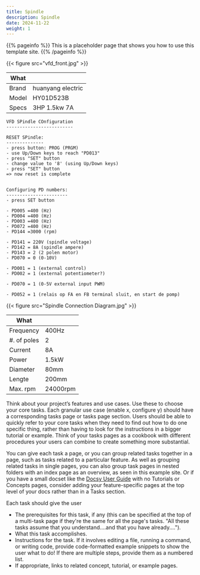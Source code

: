 ```yaml
---
title: Spindle
description: Spindle
date: 2024-11-22
weight: 1
---
```


{{% pageinfo %}}
This is a placeholder page that shows you how to use this template site.
{{% /pageinfo %}}

{{< figure src="vfd_front.jpg" >}}

| What  |                   |
| ----- | ----------------- |
| Brand | huanyang electric |
| Model | HY01D523B         |
| Specs | 3HP 1.5kw 7A      |

```
VFD SPindle COnfiguration
-------------------------

RESET SPindle:
--------------
- press button: PROG (PRGM)
- use Up/Down keys to reach "PD013"
- press "SET" button
- change value to '8' (using Up/Down keys)
- press "SET" button
=> now reset is complete


Configuring PD numbers:
-----------------------
- press SET button

- PD005 =400 (Hz)
- PD004 =400 (Hz)
- PD003 =400 (Hz)
- PD072 =400 (Hz)
- PD144 =3000 (rpm)

- PD141 = 220V (spindle voltage)
- PD142 = 8A (spindle ampere)
- PD143 = 2 (2 polen motor)
- PD070 = 0 (0-10V)

- PD001 = 1 (external control)
- PD002 = 1 (external potentiometer?)

- PD070 = 1 (0-5V external input PWM)

- PD052 = 1 (relais op FA en FB terminal sluit, en start de pomp)
```

{{< figure src="Spindle Connection Diagram.jpg" >}}

| What        |          |
| ----------- | -------- |
| Frequency   | 400Hz    |
| #. of poles | 2        |
| Current     | 8A       |
| Power       | 1.5kW    |
| Diameter    | 80mm     |
| Lengte      | 200mm    |
| Max. rpm    | 24000rpm |

Think about your project’s features and use cases. Use these to choose your core tasks. Each granular use case (enable x, configure y) should have a corresponding tasks page or tasks page section. Users should be able to quickly refer to your core tasks when they need to find out how to do one specific thing, rather than having to look for the instructions in a bigger tutorial or example. Think of your tasks pages as a cookbook with different procedures your users can combine to create something more substantial.

You can give each task a page, or you can group related tasks together in a page, such as tasks related to a particular feature. As well as grouping related tasks in single pages, you can also group task pages in nested folders with an index page as an overview, as seen in this example site. Or if you have a small docset like the [Docsy User Guide](https://docsy.dev/docs/) with no Tutorials or Concepts pages, consider adding your feature-specific pages at the top level of your docs rather than in a Tasks section.

Each task should give the user

- The prerequisites for this task, if any (this can be specified at the top of a multi-task page if they're the same for all the page's tasks. "All these tasks assume that you understand....and that you have already....").
- What this task accomplishes.
- Instructions for the task. If it involves editing a file, running a command, or writing code, provide code-formatted example snippets to show the user what to do! If there are multiple steps, provide them as a numbered list.
- If appropriate, links to related concept, tutorial, or example pages.
